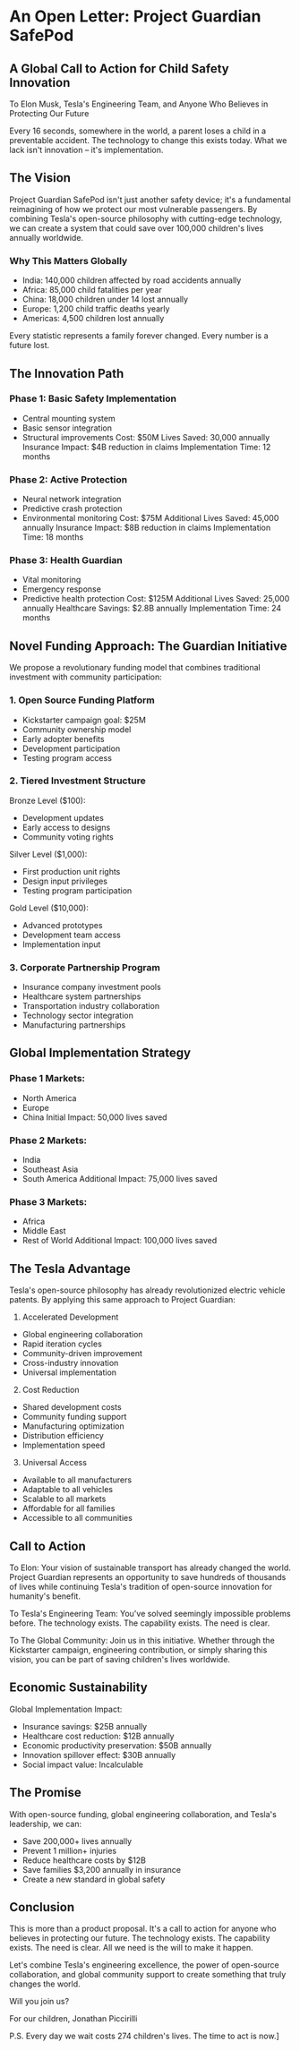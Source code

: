 # An Open Letter: Project Guardian SafePod
## A Global Call to Action for Child Safety Innovation

To Elon Musk, Tesla's Engineering Team, and Anyone Who Believes in Protecting Our Future

Every 16 seconds, somewhere in the world, a parent loses a child in a preventable accident. The technology to change this exists today. What we lack isn't innovation – it's implementation.

## The Vision

Project Guardian SafePod isn't just another safety device; it's a fundamental reimagining of how we protect our most vulnerable passengers. By combining Tesla's open-source philosophy with cutting-edge technology, we can create a system that could save over 100,000 children's lives annually worldwide.

### Why This Matters Globally

- India: 140,000 children affected by road accidents annually
- Africa: 85,000 child fatalities per year
- China: 18,000 children under 14 lost annually
- Europe: 1,200 child traffic deaths yearly
- Americas: 4,500 children lost annually

Every statistic represents a family forever changed. Every number is a future lost.

## The Innovation Path

### Phase 1: Basic Safety Implementation
- Central mounting system
- Basic sensor integration
- Structural improvements
Cost: $50M
Lives Saved: 30,000 annually
Insurance Impact: $4B reduction in claims
Implementation Time: 12 months

### Phase 2: Active Protection
- Neural network integration
- Predictive crash protection
- Environmental monitoring
Cost: $75M
Additional Lives Saved: 45,000 annually
Insurance Impact: $8B reduction in claims
Implementation Time: 18 months

### Phase 3: Health Guardian
- Vital monitoring
- Emergency response
- Predictive health protection
Cost: $125M
Additional Lives Saved: 25,000 annually
Healthcare Savings: $2.8B annually
Implementation Time: 24 months

## Novel Funding Approach: The Guardian Initiative

We propose a revolutionary funding model that combines traditional investment with community participation:

### 1. Open Source Funding Platform
- Kickstarter campaign goal: $25M
- Community ownership model
- Early adopter benefits
- Development participation
- Testing program access

### 2. Tiered Investment Structure
Bronze Level ($100):
- Development updates
- Early access to designs
- Community voting rights

Silver Level ($1,000):
- First production unit rights
- Design input privileges
- Testing program participation

Gold Level ($10,000):
- Advanced prototypes
- Development team access
- Implementation input

### 3. Corporate Partnership Program
- Insurance company investment pools
- Healthcare system partnerships
- Transportation industry collaboration
- Technology sector integration
- Manufacturing partnerships

## Global Implementation Strategy

### Phase 1 Markets:
- North America
- Europe
- China
Initial Impact: 50,000 lives saved

### Phase 2 Markets:
- India
- Southeast Asia
- South America
Additional Impact: 75,000 lives saved

### Phase 3 Markets:
- Africa
- Middle East
- Rest of World
Additional Impact: 100,000 lives saved

## The Tesla Advantage

Tesla's open-source philosophy has already revolutionized electric vehicle patents. By applying this same approach to Project Guardian:

1. Accelerated Development
- Global engineering collaboration
- Rapid iteration cycles
- Community-driven improvement
- Cross-industry innovation
- Universal implementation

2. Cost Reduction
- Shared development costs
- Community funding support
- Manufacturing optimization
- Distribution efficiency
- Implementation speed

3. Universal Access
- Available to all manufacturers
- Adaptable to all vehicles
- Scalable to all markets
- Affordable for all families
- Accessible to all communities

## Call to Action

To Elon:
Your vision of sustainable transport has already changed the world. Project Guardian represents an opportunity to save hundreds of thousands of lives while continuing Tesla's tradition of open-source innovation for humanity's benefit.

To Tesla's Engineering Team:
You've solved seemingly impossible problems before. The technology exists. The capability exists. The need is clear.

To The Global Community:
Join us in this initiative. Whether through the Kickstarter campaign, engineering contribution, or simply sharing this vision, you can be part of saving children's lives worldwide.

## Economic Sustainability

Global Implementation Impact:
- Insurance savings: $25B annually
- Healthcare cost reduction: $12B annually
- Economic productivity preservation: $50B annually
- Innovation spillover effect: $30B annually
- Social impact value: Incalculable

## The Promise

With open-source funding, global engineering collaboration, and Tesla's leadership, we can:
- Save 200,000+ lives annually
- Prevent 1 million+ injuries
- Reduce healthcare costs by $12B
- Save families $3,200 annually in insurance
- Create a new standard in global safety

## Conclusion

This is more than a product proposal. It's a call to action for anyone who believes in protecting our future. The technology exists. The capability exists. The need is clear. All we need is the will to make it happen.

Let's combine Tesla's engineering excellence, the power of open-source collaboration, and global community support to create something that truly changes the world.

Will you join us?

For our children,
Jonathan Piccirilli

P.S. Every day we wait costs 274 children's lives. The time to act is now.]
